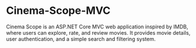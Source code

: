 # Cinema-Scope-MVC
Cinema Scope is an ASP.NET Core MVC web application inspired by IMDB, where users can explore, rate, and review movies. It provides movie details, user authentication, and a simple search and filtering system.
